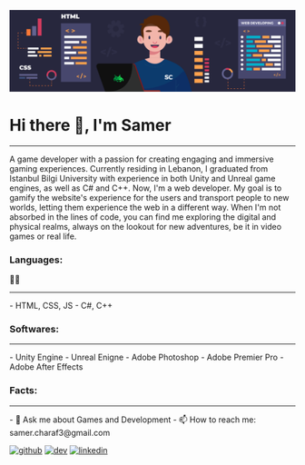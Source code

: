![I am GitHub Web/Game developer 👨‍💻](https://github.com/samercharafeddine/samercharafeddine/blob/main/Banner.png)

<h1>Hi there 👋, I'm Samer</h1>
<hr>

A game developer with a passion for creating engaging and immersive gaming experiences. Currently residing in Lebanon, I graduated from Istanbul Bilgi University with experience in both Unity and Unreal game engines, as well as C# and C++. Now, I'm a web developer. My goal is to gamify the website's experience for the users and transport people to new worlds, letting them experience the web in a different way. When I'm not absorbed in the lines of code, you can find me exploring the digital and physical realms, always on the lookout for new adventures, be it in video games or real life.

<h3>Languages:</h3> 👨‍💻 
<hr>
 - HTML, CSS, JS 
 - C#, C++

<h3>Softwares:</h3>
<hr>
 - Unity Engine
 - Unreal Enigne
 - Adobe Photoshop
 - Adobe Premier Pro
 - Adobe After Effects

<h3>Facts:</h3>
<hr>
- 💬 Ask me about Games and Development 
- 📫 How to reach me: samer.charaf3@gmail.com


[<img src='https://cdn.jsdelivr.net/npm/simple-icons@3.0.1/icons/github.svg' alt='github' height='40'>](https://github.com/https://github.com/samercharafeddine)  [<img src='https://cdn.jsdelivr.net/npm/simple-icons@3.0.1/icons/dev-dot-to.svg' alt='dev' height='40'>](https://dev.to/https://dev.to/samercharafeddine)  [<img src='https://cdn.jsdelivr.net/npm/simple-icons@3.0.1/icons/linkedin.svg' alt='linkedin' height='40'>](https://www.linkedin.com/in/https://www.linkedin.com/in/samer-charaf-eddine-90739a127//)  

